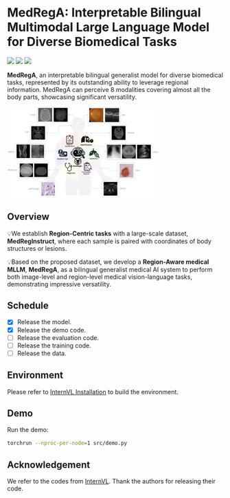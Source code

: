 # MedRegA: Interpretable Bilingual Multimodal Large Language Model for Diverse Biomedical Tasks

<a href="https://arxiv.org/abs/2410.18387"><img src="https://img.shields.io/badge/Paper-arxiv-green.svg?style=flat-square"></a>
<a href="https://medrega.github.io/"><img src="https://img.shields.io/badge/Project-Website-blue.svg?style=flat-square"></a>
<a href="https://huggingface.co/Luxuriant16/medrega"><img src="https://img.shields.io/badge/Model-Hugging Face-red.svg?style=flat-square"></a>

**MedRegA**, an interpretable bilingual generalist model for diverse biomedical tasks, represented by its outstanding ability to leverage regional information. MedRegA can perceive 8 modalities covering almost all the body parts, showcasing significant versatility.

<img src="asset\intro.png" width=70% >

## Overview

💡We establish **Region-Centric tasks** with a large-scale dataset, **MedRegInstruct**, where each sample is paired with coordinates of body structures or lesions.

💡Based on the proposed dataset, we develop a **Region-Aware medical MLLM**, **MedRegA**, as a bilingual generalist medical AI system to perform both image-level and region-level medical vision-language tasks, demonstrating impressive versatility. 

## Schedule

+ [x] Release the model.
+ [x] Release the demo code.
+ [ ] Release the evaluation code.
+ [ ] Release the training code.
+ [ ] Release the data.

## Environment

Please refer to [InternVL Installation](https://internvl.readthedocs.io/en/latest/get_started/installation.html) to build the environment.

## Demo

Run the demo:

```bash
torchrun --nproc-per-node=1 src/demo.py
```

## Acknowledgement

We refer to the codes from [InternVL](https://github.com/OpenGVLab/InternVL). Thank the authors for releasing their code.
